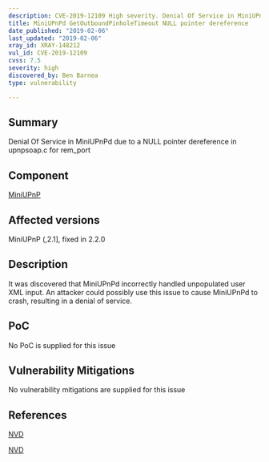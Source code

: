 ```yaml
---
description: CVE-2019-12109 High severity. Denial Of Service in MiniUPnPd due to a NULL pointer dereference in upnpsoap.c for rem_port
title: MiniUPnPd GetOutboundPinholeTimeout NULL pointer dereference
date_published: "2019-02-06"
last_updated: "2019-02-06"
xray_id: XRAY-148212
vul_id: CVE-2019-12109
cvss: 7.5
severity: high
discovered_by: Ben Barnea
type: vulnerability

---
```


## Summary

Denial Of Service in MiniUPnPd due to a NULL pointer dereference in upnpsoap.c for rem_port

## Component

[MiniUPnP](http://miniupnp.free.fr/)

## Affected versions

MiniUPnP (,2.1], fixed in 2.2.0

## Description

It was discovered that MiniUPnPd incorrectly handled unpopulated user XML
input. An attacker could possibly use this issue to cause MiniUPnPd to
crash, resulting in a denial of service.

## PoC

No PoC is supplied for this issue

## Vulnerability Mitigations

No vulnerability mitigations are supplied for this issue

## References


[NVD](https://nvd.nist.gov/vuln/detail/CVE-2019-12109)


[NVD](https://nvd.nist.gov/vuln/detail/CVE-2019-12109)